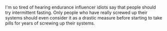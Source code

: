 I'm so tired of hearing endurance influencer idiots say that people should try intermittent fasting. Only people who have really screwed up their systems should even consider it as a drastic measure before starting to take pills for years of screwing up their systems.
